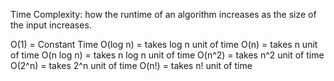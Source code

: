 Time Complexity: how the runtime of an algorithm increases as the size of the input increases.

O(1) = Constant Time 
O(log n) = takes log n unit of time
O(n) = takes n unit of time
O(n log n) = takes n log n unit of time
O(n^2) = takes n^2 unit of time
O(2^n) = takes 2^n unit of time
O(n!) = takes n! unit of time



